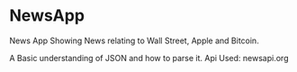 # NewsApp

News App Showing News relating to Wall Street, Apple and Bitcoin. 

A Basic understanding of JSON and how to parse it. 
Api Used: newsapi.org 
